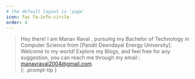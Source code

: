 ```yaml
---
# the default layout is 'page'
icon: fas fa-info-circle
order: 4
---
```


> Hey there! I am Manav Raval , pursuing  my Bachelor of Technology in Computer Science from [Pandit Deendayal Energy University]. Welcome to my world! Explore my Blogs, and feel free for any suggestion, you can reach me through my email : manavraval2004@gmail.com.  
{: .prompt-tip }
